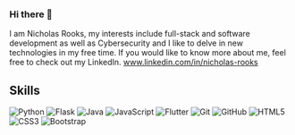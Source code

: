 ### Hi there 👋
I am Nicholas Rooks, my interests include full-stack and software development as well as Cybersecurity and I like to delve in new technologies in my free time.
If you would like to know more about me, feel free to check out my LinkedIn.
www.linkedin.com/in/nicholas-rooks


<!--
**rooksn727/rooksn727** is a ✨ _special_ ✨ repository because its `README.md` (this file) appears on your GitHub profile.

Here are some ideas to get you started:

- 🔭 I’m currently working on ...
- 🌱 I’m currently learning ...
- 👯 I’m looking to collaborate on ...
- 🤔 I’m looking for help with ...
- 💬 Ask me about ...
- 📫 How to reach me: ...
- 😄 Pronouns: ...
- ⚡ Fun fact: ...
-->

## Skills

![Python](https://img.shields.io/badge/-Python-black?style=flat-square&logo=Python)
![Flask](https://img.shields.io/badge/flask-black?style=flat-square&logo=flask)
![Java](https://img.shields.io/badge/java-black?style=flat-square&logo=java)
![JavaScript](https://img.shields.io/badge/-JavaScript-black?style=flat-square&logo=javascript)
![Flutter](https://img.shields.io/badge/-Flutter-181717?style=flat-square&logo=flutter)
![Git](https://img.shields.io/badge/-Git-black?style=flat-square&logo=git)
![GitHub](https://img.shields.io/badge/-GitHub-181717?style=flat-square&logo=github)
![HTML5](https://img.shields.io/badge/-HTML5-E34F26?style=flat-square&logo=html5&logoColor=white)
![CSS3](https://img.shields.io/badge/-CSS3-1572B6?style=flat-square&logo=css3)
![Bootstrap](https://img.shields.io/badge/-Bootstrap-563D7C?style=flat-square&logo=bootstrap)


<!--## Stats

![Github Stats](https://github-readme-stats.vercel.app/api?username=rooksn727&count_private=true&show_icons=true&include_all_commits=true&theme=prussian&layout=compact)
![Top Langs](https://github-readme-stats.vercel.app/api/top-langs/?username=rooksn727&hide=TeX&layout=compact&theme=prussian)
-->

